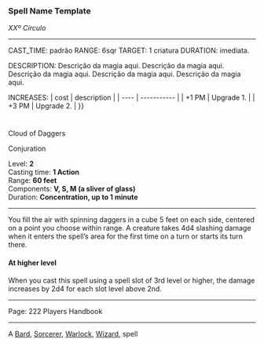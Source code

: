 ### Spell Name Template

_XXº Círculo_

---

CAST_TIME: padrão
RANGE: 6sqr
TARGET: 1 criatura
DURATION: imediata.

DESCRIPTION:
Descrição da magia aqui. Descrição da magia aqui. Descrição da magia aqui. Descrição da magia aqui. Descrição da magia aqui.

INCREASES:
| cost | description |
| ---- | ----------- |
| +1 PM | Upgrade 1. |
| +3 PM | Upgrade 2. |
}}

#

Cloud of Daggers

Conjuration

Level: **2**  
Casting time: **1 Action**  
Range: **60 feet**  
Components: **V, S, M (a sliver of glass)**  
Duration: **Concentration, up to 1 minute**

---

You fill the air with spinning daggers in a cube 5 feet on each side, centered on a point you choose within range. A creature takes 4d4 slashing damage when it enters the spell’s area for the first time on a turn or starts its turn there.

#### At higher level

When you cast this spell using a spell slot of 3rd level or higher, the damage increases by 2d4 for each slot level above 2nd.

---

Page: 222 Players Handbook

---

A [Bard](https://www.dnd-spells.com/spells/class/Bard), [Sorcerer](https://www.dnd-spells.com/spells/class/Sorcerer), [Warlock](https://www.dnd-spells.com/spells/class/Warlock), [Wizard](https://www.dnd-spells.com/spells/class/Wizard), spell
